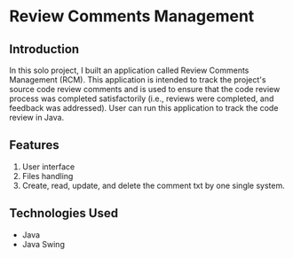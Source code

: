 # Review Comments Management
 
## Introduction 
In this solo project, I built an application called Review Comments Management (RCM). This application is intended to track the project's source code review comments and is used to ensure that the code review process was completed satisfactorily (i.e., reviews were completed, and feedback was addressed).
User can run this application to track the code review in Java.


## Features
1. User interface
2. Files handling
3. Create, read, update, and delete the comment txt by one single system.


## Technologies Used
* Java
* Java Swing

